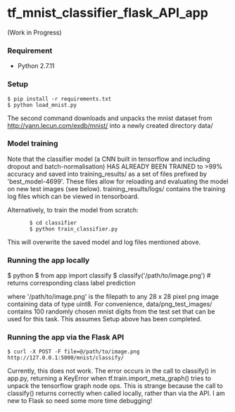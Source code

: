 # tf_mnist_classifier_flask_API_app

(Work in Progress)


###  Requirement ###

- Python 2.7.11


### Setup ###

    $ pip install -r requirements.txt
    $ python load_mnist.py

The second command downloads and unpacks the mnist dataset from  http://yann.lecun.com/exdb/mnist/ into a newly created directory data/

### Model training ###

Note that the classifier model (a CNN built in tensorflow and including dropout and batch-normalisation) HAS ALREADY BEEN TRAINED to >99% accuracy and saved into training_results/ as a set of files prefixed by 'best_model-4699'. These files allow for reloading and evaluating the model on new test images (see below). training_results/logs/ contains the training log files which can be viewed in tensorboard.

Alternatively, to train the model from scratch:

	       $ cd classifier
	       $ python train_classifier.py

This will overwrite the saved model and log files mentioned above.


### Running the app locally ###

   $ python
   $ from app import classify
   $ classify('/path/to/image.png')  # returns corresponding class label prediction

where '/path/to/image.png' is the filepath to any 28 x 28 pixel png image containing data of type uint8. For convenience, data/png_test_images/ contains 100 randomly chosen mnist digits from the test set that can be used for this task. This assumes Setup above has been completed.

### Running the app via the Flask API ###

    $ curl -X POST -F file=@/path/to/image.png http://127.0.0.1:5000/mnist/classify/

Currently, this does not work. The error occurs in the call to classify() in app.py, returning a KeyError when tf.train.import_meta_graph() tries to unpack the tensorflow graph node ops. This is strange because the call to classify() returns correctly when called locally, rather than via the API. I am new to Flask so need some more time debugging!





